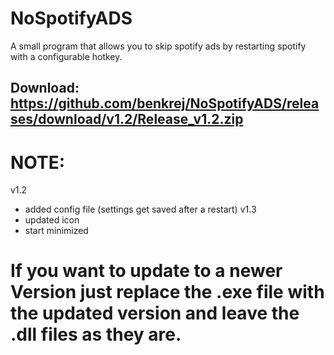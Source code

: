 # NoSpotifyADS
A small program that allows you to skip spotify ads by restarting spotify with a configurable hotkey.

Download: https://github.com/benkrej/NoSpotifyADS/releases/download/v1.2/Release_v1.2.zip
----

# NOTE: 
v1.2
- added config file (settings get saved after a restart)
v1.3
- updated icon
- start minimized




# If you want to update to a newer Version just replace the .exe file with the updated version and leave the .dll files as they are.
